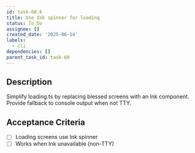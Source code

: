 ```yaml
---
id: task-60.6
title: Use Ink spinner for loading
status: To Do
assignee: []
created_date: '2025-06-14'
labels:
  - cli
dependencies: []
parent_task_id: task-60
---
```


## Description

Simplify loading.ts by replacing blessed screens with an Ink <Spinner> component. Provide fallback to console output when not TTY.

## Acceptance Criteria
- [ ] Loading screens use Ink spinner
- [ ] Works when Ink unavailable (non-TTY)
